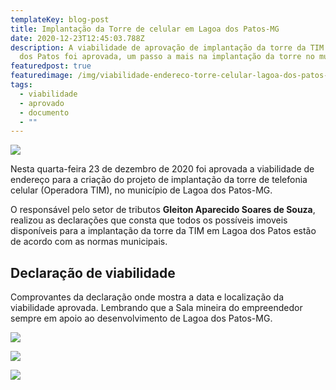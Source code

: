 ```yaml
---
templateKey: blog-post
title: Implantação da Torre de celular em Lagoa dos Patos-MG
date: 2020-12-23T12:45:03.788Z
description: A viabilidade de aprovação de implantação da torre da TIM em Lagoa
  dos Patos foi aprovada, um passo a mais na implantação da torre no município.
featuredpost: true
featuredimage: /img/viabilidade-endereco-torre-celular-lagoa-dos-patos-mg.jpg
tags:
  - viabilidade
  - aprovado
  - documento
  - ""
---
```

![](/img/viabilidade-endereco-torre-celular-lagoa-dos-patos-mg.jpg)



Nesta quarta-feira 23 de dezembro de 2020 foi aprovada a viabilidade de endereço para a criação do projeto de implantação da torre de telefonia celular (Operadora TIM), no município de Lagoa dos Patos-MG.

O responsável pelo setor de tributos **Gleiton Aparecido Soares de Souza**, realizou as declarações que consta que todos os possíveis imoveis disponíveis para a implantação da torre da TIM em Lagoa dos Patos estão de acordo com as normas municipais.

## Declaração de viabilidade

Comprovantes da declaração onde mostra a data e localização da viabilidade aprovada. Lembrando que a Sala mineira do empreendedor sempre em apoio ao desenvolvimento de Lagoa dos Patos-MG.

![](/img/declaracao-de-viabilidade-geraldo-eleuterio-rabelo.jpg)



![](/img/declaracao-de-viabilidade-jose-goncalves-de-jesus.jpg)

![](/img/declaracao-de-viabilidade-vilsinei-willian-ricardo.jpg)